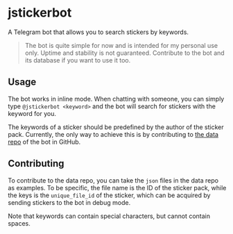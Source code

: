 # jstickerbot

A Telegram bot that allows you to search stickers by keywords.

> The bot is quite simple for now and is intended for my personal use only. Uptime and stability is not guaranteed.
> Contribute to the bot and its database if you want to use it too.

## Usage

The bot works in inline mode. When chatting with someone, you can simply type `@jstickerbot <keyword>` and the bot will
search for stickers with the keyword for you.

The keywords of a sticker should be predefined by the author of the sticker pack. Currently, the only way to achieve
this is by contributing to [the data repo](https://github.com/JingBh/jstickerbot_data) of the bot in GitHub.

## Contributing

To contribute to the data repo, you can take the `json` files in the data repo as examples. To be specific, the file
name is the ID of the sticker pack, while the keys is the `unique_file_id` of the sticker, which can be acquired by
sending stickers to the bot in debug mode.

Note that keywords can contain special characters, but cannot contain spaces.
